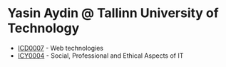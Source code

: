 # Yasin Aydin @ Tallinn University of Technology

* [ICD0007](https://yasinaydin.net/ttu/icd0007/) - Web technologies
* [ICY0004](https://yasinaydin.net/ttu/icy0004/) - Social, Professional and Ethical Aspects of IT
